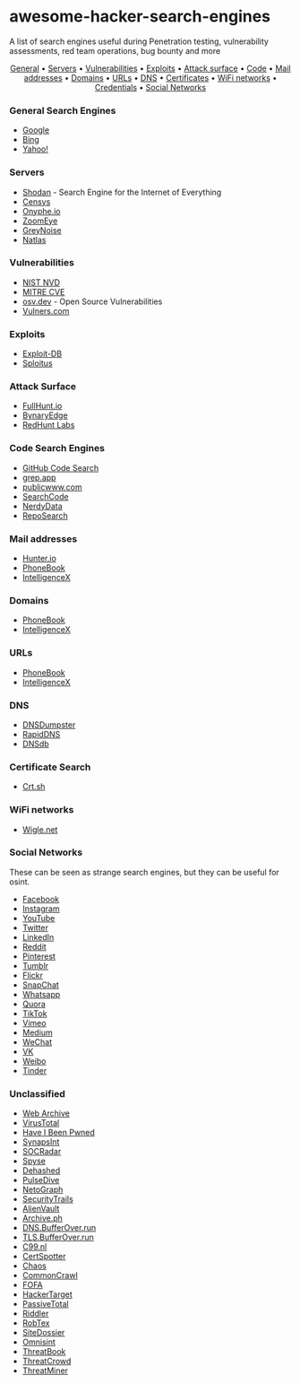 # awesome-hacker-search-engines

A list of search engines useful during Penetration testing, vulnerability assessments, red team operations, bug bounty and more

<p align="center">
  <a href="https://github.com/edoardottt/awesome-hacker-search-engines/blob/main/README.md#general-search-engines" target="_blank">General</a> •
  <a href="https://github.com/edoardottt/awesome-hacker-search-engines/blob/main/README.md#servers" target="_blank">Servers</a> •
  <a href="https://github.com/edoardottt/awesome-hacker-search-engines/blob/main/README.md#vulnerabilities" target="_blank">Vulnerabilities</a> •
  <a href="https://github.com/edoardottt/awesome-hacker-search-engines/blob/main/README.md#exploits" target="_blank">Exploits</a> •
  <a href="https://github.com/edoardottt/awesome-hacker-search-engines/blob/main/README.md#attack-surface" target="_blank">Attack surface</a> •
  <a href="https://github.com/edoardottt/awesome-hacker-search-engines/blob/main/README.md#code-search-engines" target="_blank">Code</a> •
  <a href="https://github.com/edoardottt/awesome-hacker-search-engines/blob/main/README.md#mail-addresses" target="_blank">Mail addresses</a> •
  <a href="https://github.com/edoardottt/awesome-hacker-search-engines/blob/main/README.md#domains" target="_blank">Domains</a> •
  <a href="https://github.com/edoardottt/awesome-hacker-search-engines/blob/main/README.md#urls" target="_blank">URLs</a> •
  <a href="https://github.com/edoardottt/awesome-hacker-search-engines/blob/main/README.md#dns" target="_blank">DNS</a> •
  <a href="https://github.com/edoardottt/awesome-hacker-search-engines/blob/main/README.md#certificate-search" target="_blank">Certificates</a> •
  <a href="https://github.com/edoardottt/awesome-hacker-search-engines/blob/main/README.md#wifi-networks" target="_blank">WiFi networks</a> •
  <a href="https://github.com/edoardottt/awesome-hacker-search-engines/blob/main/README.md#credentials" target="_blank">Credentials</a> •
  <a href="https://github.com/edoardottt/awesome-hacker-search-engines#social-networks" target="_blank">Social Networks</a>
</p>

### General Search Engines
- [Google](https://www.google.com/)
- [Bing](https://www.bing.com/)
- [Yahoo!](http://www.yahoo.com/)


### Servers
- [Shodan](https://shodan.io) - Search Engine for the Internet of Everything
- [Censys](https://censys.io/)
- [Onyphe.io](https://www.onyphe.io/)
- [ZoomEye](https://www.zoomeye.org/)
- [GreyNoise](https://viz.greynoise.io/)
- [Natlas](https://natlas.io/)

### Vulnerabilities
- [NIST NVD](https://nvd.nist.gov/vuln/search)
- [MITRE CVE](https://cve.mitre.org/cve/search_cve_list.html)
- [osv.dev](https://osv.dev/list) - Open Source Vulnerabilities
- [Vulners.com](https://vulners.com/)


### Exploits
- [Exploit-DB](https://www.exploit-db.com/)
- [Sploitus](https://sploitus.com/)


### Attack Surface
- [FullHunt.io](https://fullhunt.io/)
- [BynaryEdge](https://www.binaryedge.io/)
- [RedHunt Labs](https://redhuntlabs.com/)


### Code Search Engines
- [GitHub Code Search](https://cs.github.com/)
- [grep.app](https://grep.app/)
- [publicwww.com](https://publicwww.com/)
- [SearchCode](https://searchcode.com/)
- [NerdyData](https://www.nerdydata.com/)
- [RepoSearch](http://codefinder.org/)


### Mail addresses
- [Hunter.io](https://hunter.io/)
- [PhoneBook](https://phonebook.cz/)
- [IntelligenceX](https://intelx.io/)


### Domains
- [PhoneBook](https://phonebook.cz/)
- [IntelligenceX](https://intelx.io/)


### URLs
- [PhoneBook](https://phonebook.cz/)
- [IntelligenceX](https://intelx.io/)


### DNS
- [DNSDumpster](https://dnsdumpster.com/)
- [RapidDNS](https://rapiddns.io/)
- [DNSdb](https://docs.farsightsecurity.com/#dnsdb)


### Certificate Search
- [Crt.sh](https://crt.sh/)


### WiFi networks
- [Wigle.net](https://wigle.net/)


### Social Networks

These can be seen as strange search engines, but they can be useful for osint.

- [Facebook](https://www.facebook.com/)
- [Instagram](https://www.instagram.com/)
- [YouTube](https://www.youtube.com/)
- [Twitter](https://twitter.com/)
- [LinkedIn](https://www.linkedin.com/)
- [Reddit](https://new.reddit.com/)
- [Pinterest](https://www.pinterest.com/)
- [Tumblr](https://www.tumblr.com/)
- [Flickr](https://www.flickr.com/)
- [SnapChat](https://www.snapchat.com/)
- [Whatsapp](https://www.whatsapp.com/)
- [Quora](https://www.quora.com/)
- [TikTok](https://www.tiktok.com/)
- [Vimeo](https://vimeo.com/)
- [Medium](https://medium.com/)
- [WeChat](https://www.wechat.com/)
- [VK](https://vk.com/)
- [Weibo](https://weibo.com/)
- [Tinder](https://tinder.com/)

### Unclassified
- [Web Archive](https://web.archive.org/)
- [VirusTotal](https://www.virustotal.com/)
- [Have I Been Pwned](https://haveibeenpwned.com/)
- [SynapsInt](https://synapsint.com/)
- [SOCRadar](https://socradar.io/)
- [Spyse](https://spyse.com/)
- [Dehashed](https://www.dehashed.com/)
- [PulseDive](https://pulsedive.com/)
- [NetoGraph](https://netograph.io/)
- [SecurityTrails](https://securitytrails.com/)
- [AlienVault](https://otx.alienvault.com/)
- [Archive.ph](https://archive.ph/)
- [DNS.BufferOver.run](https://dns.bufferover.run/)
- [TLS.BufferOver.run](https://tls.bufferover.run/)
- [C99.nl](https://api.c99.nl/)
- [CertSpotter](https://sslmate.com/certspotter/)
- [Chaos](https://chaos.projectdiscovery.io/#/)
- [CommonCrawl](https://commoncrawl.org/)
- [FOFA](https://fofa.info/)
- [HackerTarget](https://hackertarget.com/)
- [PassiveTotal](https://api.passivetotal.org/)
- [Riddler](https://riddler.io/)
- [RobTex](https://www.robtex.com/)
- [SiteDossier](http://www.sitedossier.com/)
- [Omnisint](https://omnisint.io/)
- [ThreatBook](https://threatbook.cn/)
- [ThreatCrowd](https://threatcrowd.org/)
- [ThreatMiner](https://www.threatminer.org/)
